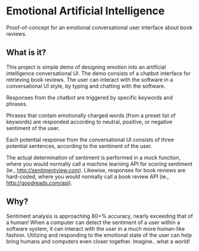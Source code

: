 Emotional Artificial Intelligence
=================================

Proof-of-concept for an emotional conversational user interface about book reviews.

What is it?
-----------

This project is simple demo of designing emotion into an artificial intelligence conversational UI. The demo consists of a chatbot interface for retrieving book reviews. The user can interact with the software in a conversational UI style, by typing and chatting with the software.

Responses from the chatbot are triggered by specific keywords and phrases.

Phrases that contain emotionally charged words (from a preset list of keywords) are responded according to neutral, positive, or negative sentiment of the user.

Each potential response from the conversational UI consists of three potential sentences, according to the sentiment of the user.

The actual determination of sentiment is performed in a mock function, where you would normally call a machine learning API for scoring sentiment (ie., http://sentimentview.com). Likewise, responses for book reviews are hard-coded, where you would normally call a book review API (ie., http://goodreads.com/api).

Why?
----

Sentiment analysis is approaching 80+% accuracy, nearly exceeding that of a human! When a computer can detect the sentiment of a user within a software system, it can interact with the user in a much more human-like fashion. Utilizing and responding to the emotional state of the user can help bring humans and computers even closer together. Imagine.. what a world!